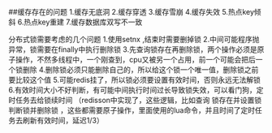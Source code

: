 ##缓存存在的问题
1.缓存无底洞
2.缓存穿透
3.缓存雪崩
4.缓存失效
5.热点key倾斜
6.热点key重建
7.缓存数据库双写不一致

分布式锁需要考虑的几个问题
1.使用setnx ,结束时需要删掉锁
2.中间可能程序抛异常，锁需要在finally中执行删除锁
3.先查询锁存在再删除锁，两个操作必须是原子操作，不然多线程中，一个刚查到，cpu又被另一个占用，前一个可能会把后一个锁删除
4.删除锁必须只能删除自己的，所以给这个锁一个唯一值，删除锁之前要比较这个值
5.可能redis挂了，所以锁必须要设置有效时间，否则永远无法解锁
6.有效时间大小不好判断，有可能中间执行时间过长导致锁失效，可以看门狗，定时任务去给锁续时间
（redisson中实现了，这些逻辑，比如查询 锁存在并设置锁 判断锁并删除锁 ，这些都需要原子操作，里面使用的lua命令，并且时间了定时任务去刷新有效时间，延迟1/3）
